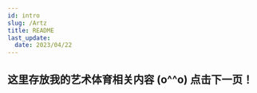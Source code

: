 ```yaml
---
id: intro
slug: /Artz
title: README
last_update:
  date: 2023/04/22
---
```


## 这里存放我的艺术体育相关内容 (o^^o) 点击下一页！
